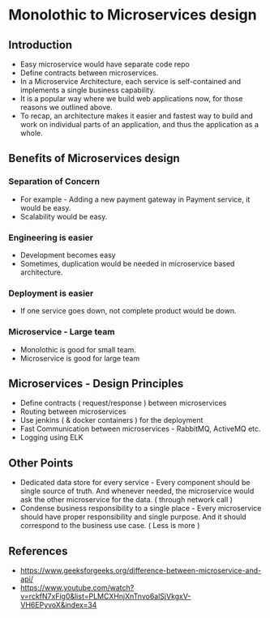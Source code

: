 
# Monolothic to Microservices design

## Introduction
- Easy microservice would have separate code repo
- Define contracts between microservices.
- In a Microservice Architecture, each service is self-contained and implements a single business capability.
- It is a popular way where we build web applications now, for those reasons we outlined above.
- To recap, an architecture makes it easier and fastest way to build and work on individual parts of an application, and thus the application as a whole.

## Benefits of Microservices design

### Separation of Concern
- For example - Adding a new payment gateway in Payment service, it would be easy.
- Scalability would be easy.

### Engineering is easier
- Development becomes easy
- Sometimes, duplication would be needed in microservice based architecture.

### Deployment is easier
- If one service goes down, not complete product would be down.

### Microservice - Large team
- Monolothic is good for small team.
- Microservice is good for large team

## Microservices - Design Principles
- Define contracts ( request/response ) between microservices
- Routing between microservices
- Use jenkins ( & docker containers ) for the deployment
- Fast Communication between microservices - RabbitMQ, ActiveMQ etc.
- Logging using ELK

## Other Points
- Dedicated data store for every service - Every component should be single source of truth. And whenever needed, the microservice would ask the other microservice for the data. ( through network call )
- Condense business responsibility to a single place - Every microservice should have proper responsibility and single purpose. And it should correspond to the business use case. ( Less is more )

## References
- https://www.geeksforgeeks.org/difference-between-microservice-and-api/
- https://www.youtube.com/watch?v=rckfN7xFig0&list=PLMCXHnjXnTnvo6alSjVkgxV-VH6EPyvoX&index=34
